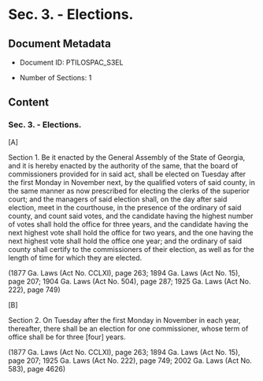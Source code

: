 # Sec. 3. - Elections.

## Document Metadata

- Document ID: PTILOSPAC_S3EL

- Number of Sections: 1


## Content

### Sec. 3. - Elections.

[A]



Section 1.
Be it enacted by the General Assembly of the State of Georgia, and it is hereby enacted
by the authority of the same, that the board of commissioners provided for in said
act, shall be elected on Tuesday after the first Monday in November next, by the qualified
voters of said county, in the same manner as now prescribed for electing the clerks
of the superior court; and the managers of said election shall, on the day after said
election, meet in the courthouse, in the presence of the ordinary of said county,
and count said votes, and the candidate having the highest number of votes shall hold
the office for three years, and the candidate having the next highest vote shall hold
the office for two years, and the one having the next highest vote shall hold the
office one year; and the ordinary of said county shall certify to the commissioners
of their election, as well as for the length of time for which they are elected.



(1877 Ga. Laws (Act No. CCLXI), page 263; 1894 Ga. Laws (Act No. 15), page 207; 1904
Ga. Laws (Act No. 504), page 287; 1925 Ga. Laws (Act No. 222), page 749)



[B]



Section 2.
On Tuesday after the first Monday in November in each year, thereafter, there shall
be an election for one commissioner, whose term of office shall be for three [four]
years.



(1877 Ga. Laws (Act No. CCLXI), page 263; 1894 Ga. Laws (Act No. 15), page 207; 1925
Ga. Laws (Act No. 222), page 749; 2002 Ga. Laws (Act No. 583), page 4626)

